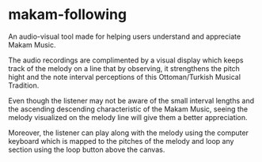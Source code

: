 # makam-following

An audio-visual tool made for helping users understand and appreciate Makam Music. 

The audio recordings are complimented by a visual display which keeps track of the melody on a line that by observing, it strengthens the pitch hight and the note interval perceptions of this Ottoman/Turkish Musical Tradition.

Even though the listener may not be aware of the small interval lengths and the ascending descending characteristic of the Makam Music, seeing the melody visualized on the melody line will give them a better appreciation.

Moreover, the listener can play along with the melody using the computer keyboard which is mapped to the pitches of the melody and loop any section using the loop button above the canvas.
